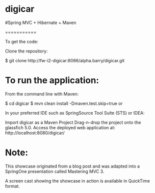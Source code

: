 digicar
===========

#Spring MVC + Hibernate + Maven

===========

To get the code:

Clone the repository:

$ git clone http://fw-i2-digicar:8086/alpha.barry/digicar.git


To run the application:
==========

From the command line with Maven:

$ cd digicar
$ mvn clean install -Dmaven.test.skip=true
or

In your preferred IDE such as SpringSource Tool Suite (STS) or IDEA:

Import digicar as a Maven Project
Drag-n-drop the project onto the glassfich 5.0.
Access the deployed web application at: http://localhost:8080/digicar/

Note:
==========
This showcase originated from a blog post and was adapted into a SpringOne presentation called Mastering MVC 3.

A screen cast showing the showcase in action is available in QuickTime format.
